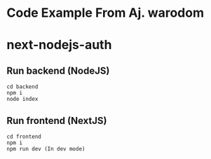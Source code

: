 # Code Example From Aj. warodom 
# next-nodejs-auth

## Run backend (NodeJS)
```
cd backend
npm i
node index
```

## Run frontend (NextJS)
```
cd frontend
npm i
npm run dev (In dev mode)
```
